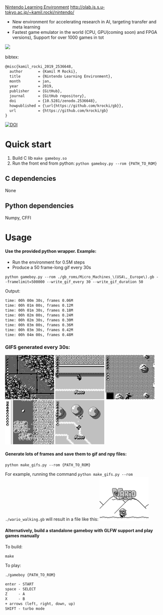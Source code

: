 [Nintendo Learning Environment](http://olab.is.s.u-tokyo.ac.jp/~kamil.rocki/nintendo/)
http://olab.is.s.u-tokyo.ac.jp/~kamil.rocki/nintendo/

* New environment for accelerating research in AI, targeting transfer and meta learning
* Fastest game emulator in the world (CPU, GPU(coming soon) and FPGA versions), Support for over 1000 games in tot
<img src="http://olab.is.s.u-tokyo.ac.jp/~kamil.rocki/research/mtetris.gif" width="500"/>

bibtex:
```
@misc{kamil_rocki_2019_2536648,
  author       = {Kamil M Rocki},
  title        = {Nintendo Learning Environment},
  month        = jan,
  year         = 2019,
  publisher    = {GitHub},
  journal      = {GitHub repository},
  doi          = {10.5281/zenodo.2536648},
  howpublished = {\url{https://github.com/krocki/gb}},
  url          = {https://github.com/krocki/gb}
}
```
[![DOI](https://zenodo.org/badge/155248798.svg)](https://zenodo.org/badge/latestdoi/155248798)

# Quick start
1. Build C lib
`make gameboy.so`
2. Run the front end from python:
`python gameboy.py --rom {PATH_TO_ROM}`

## C dependencies
None
## Python dependencies
Numpy, CFFI

# Usage
#### Use the provided python wrapper. Example:
* Run the environment for 0.5M steps
* Produce a 50 frame-long gif every 30s
```
python gameboy.py --rom ./gb_roms/Micro_Machines_\(USA\,_Europe\).gb --framelimit=500000 --write_gif_every 30 --write_gif_duration 50
```

Output:
```
time: 00h 00m 30s, frames 0.06M
time: 00h 01m 00s, frames 0.12M
time: 00h 01m 30s, frames 0.18M
time: 00h 02m 00s, frames 0.24M
time: 00h 02m 30s, frames 0.30M
time: 00h 03m 00s, frames 0.36M
time: 00h 03m 30s, frames 0.42M
time: 00h 04m 00s, frames 0.48M
```

### GIFS generated every 30s:
![alt_text](gifs/Micro_Machines_(USA,_Europe).gb_63216.gif  "Micro machines")
![alt_text](gifs/Micro_Machines_(USA,_Europe).gb_124856.gif "Micro machines")
![alt_text](gifs/Micro_Machines_(USA,_Europe).gb_184680.gif "Micro machines")
![alt_text](gifs/Micro_Machines_(USA,_Europe).gb_244488.gif "Micro machines")
![alt_text](gifs/Micro_Machines_(USA,_Europe).gb_304912.gif "Micro machines")

#### Generate lots of frames and save them to gif and npy files:
`python make_gifs.py --rom {PATH_TO_ROM}`

For example, running the command `python make_gifs.py --rom ./wario_walking.gb` will result in a file like this:
![alt_text](/gifs/wario_walking.gif "Wario Walking")


#### Alternatively, build a standalone gameboy with GLFW support and play games manually
To build:
```
make
```
To play:
```
./gameboy {PATH_TO_ROM}
```

```
enter - START
space - SELECT
Z     - A
X     - B
+ arrows (left, right, down, up)
SHIFT - turbo mode
```

